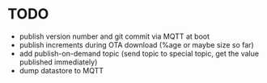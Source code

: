 # TODO

* publish version number and git commit via MQTT at boot
* publish increments during OTA download (%age or maybe size so far)
* add publish-on-demand topic (send topic to special topic, get the value published immediately)
* dump datastore to MQTT


